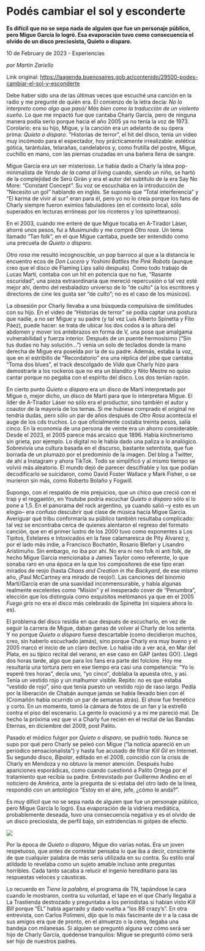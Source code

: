 # Podés cambiar el sol y esconderte

**Es difícil que no se sepa nada de alguien que fue un personaje público, pero Migue García lo logró. Esa evaporación tuvo como consecuencia el olvido de un disco preciosista, Quieto o disparo.**

10 de February de 2023 - Experiencias

_por Martin Zariello_

Link original: https://laagenda.buenosaires.gob.ar/contenido/29500-podes-cambiar-el-sol-y-esconderte



Debe haber sido una de las últimas veces que escuché una canción en la radio y me pregunté de quién era. El comienzo de la letra decía: *No lo interpreto como algo que pasó/ Más bien como la traducción de un violento sueño*. Lo que me impactó fue que cantaba Charly García, pero de ninguna manera podía serlo porque hacia el año 2005 ya no tenía la voz de 1973. Corolario: era su hijo, Migue, y la canción era un adelanto de su ópera prima: *Quieto o disparo*. “Historias de terror”, el hit del disco, tenía un video muy incómodo para el espectador, hoy prácticamente irrealizable: estética gótica, tarántulas, telarañas, candelabros y, como frutilla del postre, Migue, cuchillo en mano, con las piernas cruzadas en una bañera llena de sangre.




Migue García era un ser misterioso. Le había dado a Charly la idea pop-minimalista de *Yendo de la cama al living* cuando, siendo un niño, se hartó de la complejidad de Serú Girán y era el autor del subtítulo de la era Say No More: “Constant Concept”. Su voz se escuchaba en la introducción de “Necesito un gol” hablando en inglés. Se suponía que “Total interferencia” y “El karma de vivir al sur” eran para él, pero yo no lo creía porque los fans de Charly siempre fueron eximios fabuladores (en el contexto local, sólo superados en lecturas erróneas por los ricoteros y los spinetteanos).




En el 2003, cuando me enteré de que Migue tocaba en A-Tirador Láser, ahorré unos pesos, fui a Musimundo y me compré *Otro rosa*. Un tema llamado “Tan folk”, en el que Migue cantaba, puede ser entendido como una precuela de *Quieto o disparo*.




*Otro rosa* me resultó incognoscible, un pop barroco al que a la distancia le encuentro ecos de *Don Lucero* y *Yoshimi Battles the Pink Robots* (aunque creo que el disco de Flaming Lips salió después). Como todo trabajo de Lucas Martí, contaba con un hit en potencia que no fue, “Rasante oscuridad”, una pieza extraordinaria que mereció repercusión o tal vez esté mejor ahí, dentro del resbaladizo universo de lo “de culto” (a los escritores y directores de cine les gusta ser “de culto”; no es el caso de los músicos).




La obsesión por Charly llevaba a una búsqueda compulsiva de similitudes con su hijo. En el video de “Historias de terror” se podía captar una postura que nadie, a no ser Migue y su padre (y tal vez Luis Alberto Spinetta y Fito Páez), puede hacer: se trata de ubicar los dos codos a la altura del abdomen y mover los antebrazos en forma de V, una pose que amalgama vulnerabilidad y fuerza interior. Después de un puente hermosísimo (“Sin tus dudas no hay solución…”) venía un solo de teclados donde la mano derecha de Migue era poseída por la de su padre. Además, estaba la voz, que en el estribillo de “Recordatorio” era una réplica del pibe que cantaba “Toma dos blues”, el track descolgado de *Vida* que Charly hizo para demostrarle a los rockeros que no era un blandito y Nito Mestre no quiso cantar porque no pegaba con el espíritu del disco. Los dos tenían razón.




En cierto punto *Quieto o disparo* era un disco de Martí interpretado por Migue o, mejor dicho, un disco de Martí para que lo interpretara Migue. El líder de A-Tirador Láser no sólo era el productor, sino también el autor y coautor de la mayoría de los temas. Si me hubiese comprado el original no tendría dudas, pero sólo un par de años después de *Otro Rosa* acontecía el auge de los cds truchos. Lo que oficialmente costaba treinta pesos, salía cinco. En la economía de una persona de veinte era un ahorro considerable. Desde el 2023, el 2005 parece más arcaico que 1896. Había kirchnerismo sin grieta, por ejemplo. Lo digital no le había dado una paliza a lo analógico. Sobrevivía una cultura basada en el discurso, bastante setentista, que fue borrada de un plumazo por el predominio de la imagen. Del blog a Twitter, de ahí a Instagram y ahora TikTok. Todo se simplificó y al mismo tiempo se volvió más aleatorio. El mundo dejó de parecer descifrable y los que podían decodificarlo se suicidaron, como David Foster Wallace y Mark Fisher, o se murieron sin más, como Roberto Bolaño y Fogwill.




Supongo, con el respaldo de mis prejuicios, que un chico que creció con el trap y el reggaetón, en Youtube podría escuchar *Quieto o disparo* sólo si lo pone a 1,5. En el panorama del rock argentino, ya cuando salió –y esto es un elogio– era confuso descubrir qué clase de música hacía Migue García. Averiguar qué tribu conformaría su público también resultaba complicado: tal vez se encontraba cerca de quienes alentaron el regreso del formato canción, que en el primer lustro de los 2000 tuvo como exponentes a Los Tipitos, Estelares e Intoxicados en la fase calamaresca de Pity Álvarez y, por el lado más indie, a Francisco Bochatón, Rosario Blefari y Lisandro Aristimuño. Sin embargo, no iba por ahí. No era ni neo folk ni anti folk, de hecho Migue García mencionaba a James Taylor como referente, lo que sonaba raro en una época en la que los compositores de ese tipo eran mirados de reojo (hasta *Chaos and Creation in the Backyard*, de ese mismo año, ¡Paul McCartney era mirado de reojo!). Las canciones del binomio Martí/García eran de una suavidad inconmensurable, y había algunas realmente excelentes como “Misión” y el inesperado cover de “Penumbra”, elección que los distinguía como exquisitos melómanos ya que en el 2005 *Fuego gris* no era el disco más celebrado de Spinetta (ni siquiera ahora lo es).




El problema del disco residía en que después de escucharlo, en vez de seguir la carrera de Migue, daban ganas de volver al Charly de los setenta. Y no porque *Quieto o disparo* fuese descartable (como decidieron muchos, creo, sin haberlo escuchado jamás), sino porque Charly era muy bueno y el 2005 marcó el inicio de un claro declive. Lo había ido a ver acá, en Mar del Plata, en su típico recital del verano, en ese caso en GAP (antes GO!). Llegó dos horas tarde, algo que para los fans era parte del folclore. Hoy me resultaría una tortura pero en ese tiempo era casi una competencia: “Yo lo esperé tres horas”, decía uno, “yo cinco”, doblaba la apuesta otro, y así. Tenía un vestido rojo y un malhumor visible. Repito: no es que estaba “vestido de rojo”, sino que tenía puesto un vestido rojo de raso largo. Pedía por la liberación de Chabán aunque jamás se había llevado bien con él (Cromañón había ocurrido un par de semanas atrás). El show fue frenético y corto. En un momento, tomó la cámara de fotos de un fan y la estrelló contra el piso del escenario. La gente lo ovacionó y a mí me pareció mal. De hecho la próxima vez que vi a Charly fue recién en el recital de las Bandas Eternas, en diciembre del 2009, post Palito.




Pasado el módico fulgor por *Quieto o disparo*, se pudrió todo. Nunca se supo por qué pero Charly se peleó con Migue (“la noticia apareció en un periódico sensacionalista”) y hasta fue acusado de filtrar *Kill Gil* en Internet. Su segundo disco, *Bipolar*, editado en el 2008, coincidió con la crisis de Charly en Mendoza y no obtuvo la menor atención. Después hubo apariciones esporádicas, como cuando cuestionó a Palito Ortega por el tratamiento que recibía su padre. Entrevistado por Guillermo Andino en el noticiero de América, ante la pregunta de si estaba del otro lado de la línea, respondió con un antológico “Estoy en el aire, jefe, ¿cómo le anda?”.




Es muy difícil que no se sepa nada de alguien que fue un personaje público, pero Migue García lo logró. Esa evaporación de la vidriera mediática, probablemente deseada, tuvo una consecuencia negativa y es el olvido de un disco preciosista, de perfil bajo, sin estridencias ni golpes de efecto.




![](https://cdn.feater.me/files/images/875169/056e6baa-e09e-42d3-82d7-276467dd12b0.jpg)




Por la época de *Quieto o disparo*, Migue dio varias notas. Era un joven respetuoso, que antes de contestar pensaba lo que iba a decir, consciente de que cualquier palabra de más sería utilizada en su contra. Su estilo oral atildado lo revelaba como un sujeto amable incluso ante preguntas horribles. Cada tanto sacaba a relucir el ingenio hereditario para las respuestas veloces y cáusticas.




Lo recuerdo en *Tiene la palabra*, el programa de TN, tapándose la cara cuando le mostraron, contra su voluntad, el tape en el que Charly llegaba a La Trastienda destrozado y preguntaba a los periodistas si habían visto *Kill Bill* porque “ÉL” había agarrado y dado vuelta a “los 88 crazy’s”. En otra entrevista, con Carlos Polimeni, dijo que lo más fascinante de ir a la casa de sus amigos era que de pronto, en el almuerzo o la cena, llegaba una bandeja con milanesas. Si alguien se preguntó alguna vez cómo será ser hijo de Charly García, quédense tranquilos: Migue se preguntó cómo será ser hijo de nuestros padres.



